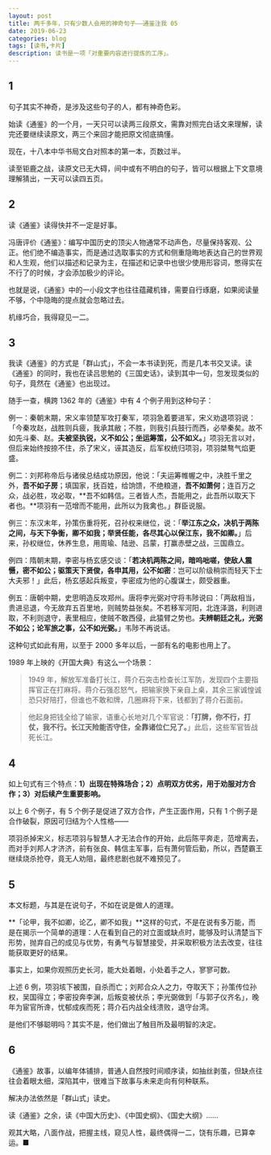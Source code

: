 ```yaml
---
layout: post
title: 两千多年，只有少数人会用的神奇句子——通鉴注我 05
date: 2019-06-23
categories: blog
tags: [读书,卡片]
description: 读书是一项「对重要内容进行提炼的工序」。
---
```



## 1

句子其实不神奇，是涉及这些句子的人，都有神奇色彩。

始读《通鉴》的一个月，一天只可以读两三段原文，需靠对照完白话文来理解，读完还要继续读原文，两三个来回才能把原文彻底搞懂。

现在，十八本中华书局文白对照本的第一本，页数过半。

读至钜鹿之战，读原文已无大碍，间中或有不明白的句子，皆可以根据上下文意境理解猜出，一天可以读四五页。

## 2

读《通鉴》读得快并不一定是好事。

冯唐评价《通鉴》：编写中国历史的顶尖人物通常不动声色，尽量保持客观、公正。他们绝不编造事实，而是通过选取事实的方式和侧重隐晦地表达自己的世界观和人生观，他们以描述和记录为主，在描述和记录中也很少使用形容词，憋得实在不行了的时候，才会添加极少的评论。

也就是说，《通鉴》中的一小段文字也往往蕴藏机锋，需要自行琢磨，如果阅读量不够，个中隐晦的提点就会忽略过去。

机缘巧合，我得窥见一二。

## 3

我读《通鉴》的方式是「群山式」，不会一本书读到死，而是几本书交叉读。读《通鉴》的同时，我也在读吕思勉的《三国史话》，读到其中一句，忽发现类似的句子，竟然在《通鉴》也出现过。

随手一查，横跨 1362 年的《通鉴》中有 4 个例子用到这种句子：

例一：秦朝末期，宋义率领楚军攻打秦军，项羽急着要进军，宋义劝退项羽说：「今秦攻赵，战胜则兵疲，我承其敝；不胜，则我引兵鼓行而西，必举秦矣。故不如先斗秦、赵。**夫被坚执锐，义不如公；坐运筹策，公不如义。**」项羽无言以对，但后来始终按捺不住，杀了宋义，诬其造反，后军权统归项羽，项羽桀骜气焰更盛。

例二：刘邦称帝后与诸侯总结成功原因，他说：「夫运筹帷幄之中，决胜千里之外，**吾不如子房**；填国家，抚百姓，给饷馈，不绝粮道，**吾不如萧何**；连百万之众，战必胜，攻必取，**吾不如韩信。三者皆人杰，吾能用之，此吾所以取天下者也。**项羽有一范增而不能用，此所以为我禽也。」群臣说服。

例三：东汉末年，孙策伤重将死，召孙权来继位，说：「**举江东之众，决机于两陈之间，与天下争衡，卿不如我；举贤任能，各尽其心以保江东，我不如卿。**」后来，孙权继位，休养生息，用周瑜、陆逊、吕蒙，打赢赤壁之战，三国鼎立。

例四：隋朝末期，李密与杨玄感交谈：「**若决机两陈之间，暗呜咄嗟，使敌人震慑，密不如公；驱策天下贤俊，各申其用，公不如密**：岂可以阶级稍崇而轻天下士大夫邪！」此后，杨玄感起兵叛变，李密成为他的心腹谋士，颇受器重。

例五：唐朝中期，史思明造反攻郑州。唐将李光弼对守将韦陟说曰：「两敌相当，贵进忌退，今无故弃五百里地，则贼势益张矣。不若移军河阳，北连泽潞，利则进取，不利则退守，表里相应，使贼不敢西侵，此猿臂之势也。**夫辨朝廷之礼，光弼不如公；论军旅之事，公不如光弼。**」韦陟不再说话。

这种句式如此有用，以至于 2000 多年以后，一部有名的电影也用上了。

1989 年上映的《开国大典》有这么一个场景：

> 1949 年，解放军准备打长江，蒋介石突击检查长江军防，发现四个主要指挥官正在打麻将。蒋介石强忍怒气，把输家换下亲自上桌，其余三家诚惶诚恐只好陪打，但谁也不敢和牌，几圈麻将下来，钱都到了蒋介石面前。

> 他起身把钱全给了输家，语重心长地对几个军官说：**「打牌，你不行，打仗，我不行。长江天险能否守住，全靠诸位仁兄了。**」此后，这些军官皆战死长江。

## 4

如上句式有三个特点：**1）出现在特殊场合；2）点明双方优劣，用于劝服对方合作；3）对后续产生重要影响。**

以上 6 个例子，有 5 个例子是促进了双方合作，产生正面作用，只有 1 个例子是合作破裂，原因可归结为个人性格——

项羽杀掉宋义，标志项羽与智慧人才无法合作的开始，此后陈平奔走，范增离去，而对手刘邦人才济济，前有张良、韩信主军事，后有萧何管后勤，所以，西楚霸王继续烧杀抢夺，竟无人劝阻，最终悲剧也就不难预见了。

## 5

本文标题，与其是在说句子，不如在说是做人的道理。

**「论甲，我不如卿，论乙，卿不如我」**这样的句式，不是在说有多万能，而是在揭示一个简单的道理：人在看到自己的对立面或缺点时，能够及时认清楚当下形势，抛弃自己的成见与优势，有勇气与智慧接受，并采取积极方法去改变，往往能获取更好的结果。

事实上，如果你观照历史长河，能大处着眼，小处着手之人，寥寥可数。

上述 6 例，项羽垓下被围，自杀而亡；刘邦合众人之力，夺取天下；孙策传位孙权，吴国得立；李密投奔李渊，后叛变被伏杀；李光弼做到「与郭子仪齐名」，晚年为宦官所谗，忧郁成疾而死；蒋介石内战全线溃败，退守台湾。

是他们不够聪明吗？其实不是，他们做出了触目所及最明智的决定。

## 6

《通鉴》故事，以编年体铺排，普通人自然按时间顺序读，如抽丝剥茧，但缺点往往会着眼太细，深陷其中，很难当下故事与未来走向有何种联系。

解决办法依然是「群山式」读史。

读《通鉴》之余，读《中国大历史》、《中国史纲》、《国史大纲》……

观其大略，八面作战，把握主线，窥见人性，最终偶得一二，饶有乐趣，已算幸运。■



